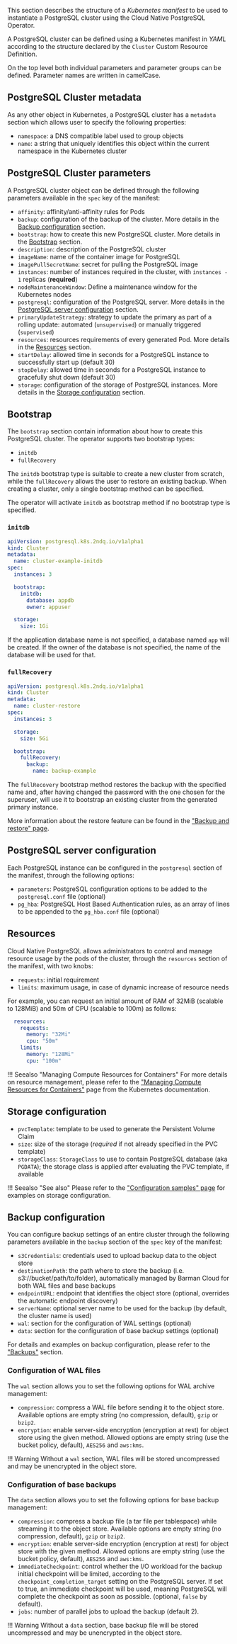This section describes the structure of a *Kubernetes manifest* to be used
to instantiate a PostgreSQL cluster using the Cloud Native PostgreSQL Operator.

A PostgreSQL cluster can be defined using a Kubernetes manifest in *YAML* according to the structure declared by the `Cluster` Custom Resource Definition.

On the top level both individual parameters and parameter groups can be defined. Parameter names are written in camelCase.

## PostgreSQL Cluster metadata

As any other object in Kubernetes, a PostgreSQL cluster has a `metadata` section which allows user to specify the following properties:

- `namespace`: a DNS compatible label used to group objects
- `name`: a string that uniquely identifies this object within the current namespace in the Kubernetes cluster

## PostgreSQL Cluster parameters

A PostgreSQL cluster object can be defined through the following parameters available in the `spec` key of the manifest:

- `affinity`: affinity/anti-affinity rules for Pods
- `backup`: configuration of the backup of the cluster. More details in the [Backup configuration](crd.md#backup-configuration) section.
- `bootstrap`: how to create this new PostgreSQL cluster. More details in the [Bootstrap](crd.md#bootstrap) section.
- `description`: description of the PostgreSQL cluster
- `imageName`: name of the container image for PostgreSQL
- `imagePullSecretName`: secret for pulling the PostgreSQL image
- `instances`: number of instances required in the cluster, with `instances - 1` replicas (**required**)
- `nodeMaintenanceWindow`: Define a maintenance window for the Kubernetes nodes
- `postgresql`: configuration of the PostgreSQL server.  More details in the [PostgreSQL server configuration](crd.md#postgresql-server-configuration) section.
- `primaryUpdateStrategy`: strategy to update the primary as part of a rolling update: automated (`unsupervised`)
   or manually triggered (`supervised`)
- `resources`: resources requirements of every generated Pod. More details in the [Resources](crd.md#resources) section.
- `startDelay`: allowed time in seconds for a PostgreSQL instance to successfully start up (default 30)
- `stopDelay`: allowed time in seconds for a PostgreSQL instance to gracefully shut down (default 30)
- `storage`: configuration of the storage of PostgreSQL instances. More details in the [Storage configuration](crd.md#storage-configuration) section.

## Bootstrap

The `bootstrap` section contain information about how to create this PostgreSQL cluster. The operator supports
two bootstrap types:

- `initdb`
- `fullRecovery`

The `initdb` bootstrap type is suitable to create a new cluster from scratch, while the `fullRecovery` allows the user
to restore an existing backup. When creating a cluster, only a single bootstrap method can be specified.

The operator will activate `initdb` as bootstrap method if no bootstrap type is specified.

### `initdb`

```yaml
apiVersion: postgresql.k8s.2ndq.io/v1alpha1
kind: Cluster
metadata:
  name: cluster-example-initdb
spec:
  instances: 3

  bootstrap:
    initdb:
      database: appdb
      owner: appuser

  storage:
    size: 1Gi
```

If the application database name is not specified, a database named `app` will be created. If the owner of the database
is not specified, the name of the database will be used for that.

### `fullRecovery`

```yaml
apiVersion: postgresql.k8s.2ndq.io/v1alpha1
kind: Cluster
metadata:
  name: cluster-restore
spec:
  instances: 3

  storage:
    size: 5Gi

  bootstrap:
    fullRecovery:
      backup:
        name: backup-example
```

The `fullRecovery` bootstrap method restores the backup with the specified name and, after having changed the
password with the one chosen for the superuser, will use it to bootstrap an existing cluster from the generated
primary instance.

More information about the restore feature can be found in the ["Backup and restore" page](backup_recovery.md).

## PostgreSQL server configuration

Each PostgreSQL instance can be configured in the `postgresql` section of the manifest, through the following options:

- `parameters`: PostgreSQL configuration options to be added to the `postgresql.conf` file (optional)
- `pg_hba`: PostgreSQL Host Based Authentication rules, as an array of lines to be appended to the `pg_hba.conf` file (optional)

## Resources

Cloud Native PostgreSQL allows administrators to control and manage resource usage by the pods of the cluster,
through the `resources` section of the manifest, with two knobs:

- `requests`: initial requirement
- `limits`: maximum usage, in case of dynamic increase of resource needs

For example, you can request an initial amount of RAM of 32MiB (scalable to 128MiB) and 50m of CPU (scalable to 100m) as follows:

```yaml
  resources:
    requests:
      memory: "32Mi"
      cpu: "50m"
    limits:
      memory: "128Mi"
      cpu: "100m"
```

[//]: # ( TODO: we may want to explain what happens to a pod that excedes the resource limits: CPU -> trottle; MEMORY -> kill )

!!! Seealso "Managing Compute Resources for Containers"
    For more details on resource management, please refer to the
    ["Managing Compute Resources for Containers"](https://kubernetes.io/docs/concepts/configuration/manage-compute-resources-container/)
    page from the Kubernetes documentation.

## Storage configuration

- `pvcTemplate`: template to be used to generate the Persistent Volume Claim
- `size`: size of the storage (*required* if not already specified in the PVC template)
- `storageClass`: `StorageClass` to use to contain PostgreSQL database (aka `PGDATA`);
   the storage class is applied after evaluating the PVC template, if available

!!! Seealso "See also"
    Please refer to the ["Configuration samples" page](samples.md) for examples on storage configuration.

## Backup configuration

You can configure backup settings of an entire cluster through the following parameters
available in the `backup` section of the `spec` key of the manifest:

- `s3Credentials`: credentials used to upload backup data to the object store
- `destinationPath`: the path where to store the backup (i.e. s3://bucket/path/to/folder),
                     automatically managed by Barman Cloud for both WAL files and base backups
- `endpointURL`: endpoint that identifies the object store (optional, overrides the automatic endpoint discovery)
- `serverName`: optional server name to be used for the backup (by default, the cluster name is used)
- `wal`: section for the configuration of WAL settings (optional)
- `data`: section for the configuration of base backup settings (optional)

For details and examples on backup configuration, please refer to the ["Backups"](backups.md) section.

### Configuration of WAL files

The `wal` section allows you to set the following options for WAL archive management:

- `compression`: compress a WAL file before sending it to the object store. Available options are empty string (no compression, default), `gzip` or `bzip2`.
- `encryption`:  enable server-side encryption (encryption at rest) for object store using the given method. Allowed options are empty string (use the bucket policy, default), `AES256` and `aws:kms`.

!!! Warning
    Without a `wal` section, WAL files will be stored uncompressed and may be unencrypted in the object store.

### Configuration of base backups

The `data` section allows you to set the following options for base backup management:

- `compression`: compress a backup file (a tar file per tablespace) while streaming it to the object store. Available options are empty string (no compression, default), `gzip` or `bzip2`.
- `encryption`:  enable server-side encryption (encryption at rest) for object store with the given method. Allowed options are empty string (use the bucket policy, default), `AES256` and `aws:kms`.
- `immediateCheckpoint`:  control whether the I/O workload for the backup initial checkpoint will be limited, according to the `checkpoint_completion_target` setting on the PostgreSQL server.
  If set to true, an immediate checkpoint will be used, meaning PostgreSQL will complete the checkpoint as soon as possible. (optional, `false` by default).
- `jobs`: number of parallel jobs to upload the backup (default 2).

!!! Warning
    Without a `data` section, base backup file will be stored uncompressed and may be unencrypted in the object store.

